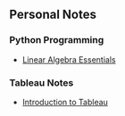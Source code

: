 ## Personal Notes
### Python Programming
- [Linear Algebra Essentials](./py_algebra.md)


### Tableau Notes
  - [Introduction to Tableau](./tableau_1.md)
